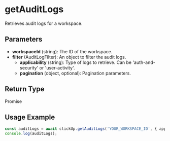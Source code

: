 # getAuditLogs

Retrieves audit logs for a workspace.

## Parameters

- **workspaceId** (string): The ID of the workspace.
- **filter** (AuditLogFilter): An object to filter the audit logs.
  - **applicability** (string): Type of logs to retrieve. Can be 'auth-and-security' or 'user-activity'.
  - **pagination** (object, optional): Pagination parameters.

## Return Type

Promise<AuditLogResponse>

## Usage Example

```typescript
const auditLogs = await clickUp.getAuditLogs('YOUR_WORKSPACE_ID', { applicability: 'user-activity' });
console.log(auditLogs);
```